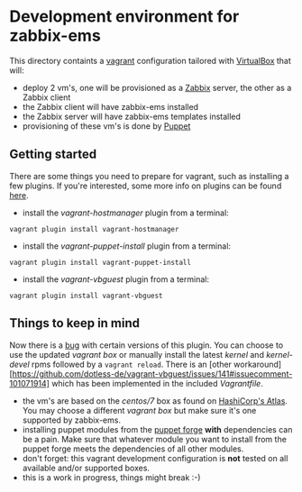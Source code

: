 # Development environment for zabbix-ems

This directory containts a [vagrant](https://www.vagrantup.com) configuration tailored with [VirtualBox](https://www.virtualbox.org) that will:
* deploy 2 vm's, one will be provisioned as a [Zabbix](http://www.zabbix.com) server, the other as a Zabbix client
* the Zabbix client will have zabbix-ems installed
* the Zabbix server will have zabbix-ems templates installed
* provisioning of these vm's is done by [Puppet](https://puppetlabs.com)

## Getting started
There are some things you need to prepare for vagrant, such as installing a few plugins. If you're interested, some more info on plugins can be found [here](https://github.com/mitchellh/vagrant/wiki/Available-Vagrant-Plugins).
* install the _vagrant-hostmanager_ plugin from a terminal:
```
vagrant plugin install vagrant-hostmanager
```
* install the _vagrant-puppet-install_ plugin from a terminal:
```
vagrant plugin install vagrant-puppet-install
```
* install the _vagrant-vbguest_ plugin from a terminal:
```
vagrant plugin install vagrant-vbguest
```

## Things to keep in mind
Now there is a [bug](https://github.com/dotless-de/vagrant-vbguest/issues/161) with certain versions of this plugin. You can choose to use the updated _vagrant box_ or manually install the latest _kernel_ and _kernel-devel_ rpms followed by a `vagrant reload`. There is an [other workaround][https://github.com/dotless-de/vagrant-vbguest/issues/141#issuecomment-101071914] which has been implemented in the included _Vagrantfile_.
* the vm's are based on the _centos/7_ box as found on [HashiCorp's Atlas](https://atlas.hashicorp.com/search). You may choose a different _vagrant box_ but make sure it's one supported by zabbix-ems.
* installing puppet modules from the [puppet forge](https://forge.puppetlabs.com) **with** dependencies can be a pain. Make sure that whatever module you want to install from the puppet forge meets the dependencies of all other modules.
* don't forget: this vagrant development configuration is **not** tested on all available and/or supported boxes.
* this is a work in progress, things might break :-)

